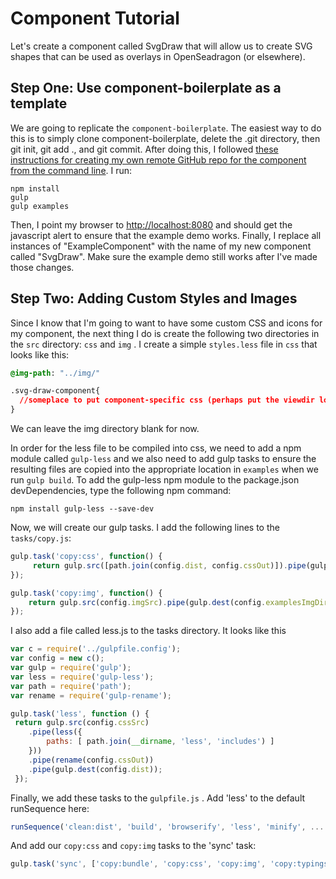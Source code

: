 # Component Tutorial

Let's create a component called SvgDraw that will allow us to create SVG shapes that can be used as overlays in OpenSeadragon \(or elsewhere\).

## Step One: Use component-boilerplate as a template

We are going to replicate the `component-boilerplate`.  The easiest way to do this is to simply clone component-boilerplate, delete the .git directory, then git init, git add ., and git commit.  After doing this, I followed [these instructions for creating my own remote GitHub repo for the component from the command line](https://help.github.com/articles/adding-an-existing-project-to-github-using-the-command-line/).  I run:

```
npm install
gulp
gulp examples
```

Then, I point my browser to [http:\/\/localhost:8080](http://localhost:8080) and should get the javascript alert to ensure that the example demo works.  Finally, I replace all instances of "ExampleComponent" with the name of my new component called "SvgDraw".  Make sure the example demo still works after I've made those changes.

## Step Two: Adding Custom Styles and Images

Since I know that I'm going to want to have some custom CSS and icons for my component, the next thing I do is create the following two  directories in the `src` directory: `css` and `img` .  I create a simple `styles.less` file in `css` that looks like this:

```css
@img-path: "../img/" 

.svg-draw-component{
  //someplace to put component-specific css (perhaps put the viewdir logo here?)
}
```

We can leave the img directory blank for now.

In order for the less file to be compiled into css, we need to add a npm module called `gulp-less` and we also need to add gulp tasks to ensure the resulting files are copied into the appropriate location in `examples` when we run `gulp build`.  To add the gulp-less npm module to the package.json devDependencies, type the following npm command:

```
npm install gulp-less --save-dev
```

Now, we will create our gulp tasks.  I add the following lines to the `tasks/copy.js`:

```js
gulp.task('copy:css', function() {
     return gulp.src([path.join(config.dist, config.cssOut)]).pipe(gulp.dest(config.examplesCssDir)); 
});

gulp.task('copy:img', function() {
    return gulp.src(config.imgSrc).pipe(gulp.dest(config.examplesImgDir));
});
```

I also add a file called less.js to the tasks directory.  It looks like this

```js
var c = require('../gulpfile.config');
var config = new c();
var gulp = require('gulp');
var less = require('gulp-less');
var path = require('path');
var rename = require('gulp-rename');

gulp.task('less', function () {
 return gulp.src(config.cssSrc) 
    .pipe(less({ 
        paths: [ path.join(__dirname, 'less', 'includes') ]    
    })) 
    .pipe(rename(config.cssOut)) 
    .pipe(gulp.dest(config.dist));
 });
```

Finally, we add these tasks to the `gulpfile.js` .  Add 'less' to the default runSequence here:

```js
runSequence('clean:dist', 'build', 'browserify', 'less', 'minify', ...
```

And add our `copy:css` and `copy:img` tasks to the 'sync' task:

```js
gulp.task('sync', ['copy:bundle', 'copy:css', 'copy:img', 'copy:typings']);
```


